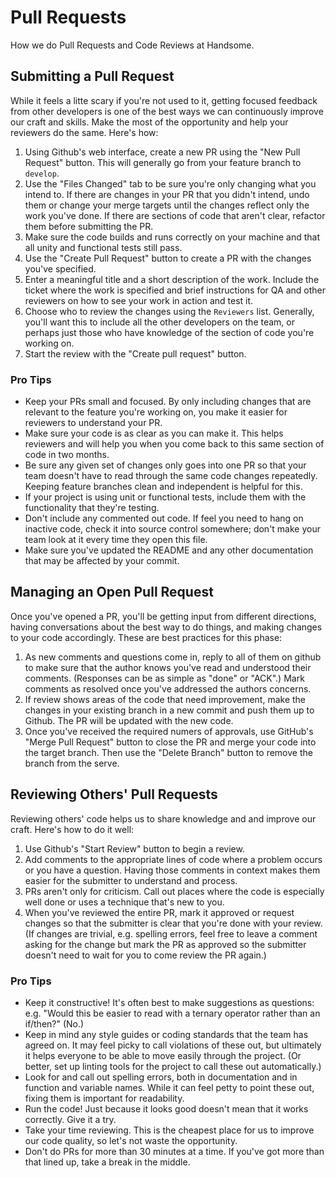 # Pull Requests

How we do Pull Requests and Code Reviews at Handsome.

## Submitting a Pull Request

While it feels a litte scary if you're not used to it, getting focused feedback from other developers is one of the best ways we can continuously improve our craft and skills. Make the most of the opportunity and help your reviewers do the same. Here's how:

1. Using Github's web interface, create a new PR using the "New Pull Request" button. This will generally go from your feature branch to `develop`.
1. Use the "Files Changed" tab to be sure you're only changing what you intend to. If there are changes in your PR that you didn't intend, undo them or change your merge targets until the changes reflect only the work you've done. If there are sections of code that aren't clear, refactor them before submitting the PR.
1. Make sure the code builds and runs correctly on your machine and that all unity and functional tests still pass.
1. Use the "Create Pull Request" button to create a PR with the changes you've specified.
1. Enter a meaningful title and a short description of the work. Include the ticket where the work is specified and brief instructions for QA and other reviewers on how to see your work in action and test it.
1. Choose who to review the changes using the `Reviewers` list. Generally, you'll want this to include all the other developers on the team, or perhaps just those who have knowledge of the section of code you're working on.
1. Start the review with the "Create pull request" button.

### Pro Tips

- Keep your PRs small and focused. By only including changes that are relevant to the feature you're working on, you make it easier for reviewers to understand your PR.
- Make sure your code is as clear as you can make it. This helps reviewers and will help you when you come back to this same section of code in two months.
- Be sure any given set of changes only goes into one PR so that your team doesn't have to read through the same code changes repeatedly. Keeping feature branches clean and independent is helpful for this.
- If your project is using unit or functional tests, include them with the functionality that they're testing.
- Don't include any commented out code. If feel you need to hang on inactive code, check it into source control somewhere; don't make your team look at it every time they open this file.
- Make sure you've updated the README and any other documentation that may be affected by your commit.

## Managing an Open Pull Request

Once you've opened a PR, you'll be getting input from different directions, having conversations about the best way to do things, and making changes to your code accordingly. These are best practices for this phase:

1. As new comments and questions come in, reply to all of them on github to make sure that the author knows you've read and understood their comments. (Responses can be as simple as "done" or "ACK".) Mark comments as resolved once you've addressed the authors concerns.
1. If review shows areas of the code that need improvement, make the changes in your existing branch in a new commit and push them up to Github. The PR will be updated with the new code.
1. Once you've received the required numers of approvals, use GitHub's "Merge Pull Request" button to close the PR and merge your code into the target branch. Then use the "Delete Branch" button to remove the branch from the serve.

## Reviewing Others' Pull Requests

Reviewing others' code helps us to share knowledge and and improve our craft. Here's how to do it well:

1. Use Github's "Start Review" button to begin a review.
1. Add comments to the appropriate lines of code where a problem occurs or you have a question. Having those comments in context makes them easier for the submitter to understand and process.
1. PRs aren't only for criticism. Call out places where the code is especially well done or uses a technique that's new to you.
1. When you've reviewed the entire PR, mark it approved or request changes so that the submitter is clear that you're done with your review. (If changes are trivial, e.g. spelling errors, feel free to leave a comment asking for the change but mark the PR as approved so the submitter doesn't need to wait for you to come review the PR again.)

### Pro Tips

- Keep it constructive! It's often best to make suggestions as questions: e.g. "Would this be easier to read with a ternary operator rather than an if/then?" (No.)
- Keep in mind any style guides or coding standards that the team has agreed on. It may feel picky to call violations of these out, but ultimately it helps everyone to be able to move easily through the project. (Or better, set up linting tools for the project to call these out automatically.)
- Look for and call out spelling errors, both in documentation and in function and variable names. While it can feel petty to point these out, fixing them is important for readability.
- Run the code! Just because it looks good doesn't mean that it works correctly. Give it a try.
- Take your time reviewing. This is the cheapest place for us to improve our code quality, so let's not waste the opportunity.
- Don't do PRs for more than 30 minutes at a time. If you've got more than that lined up, take a break in the middle.
